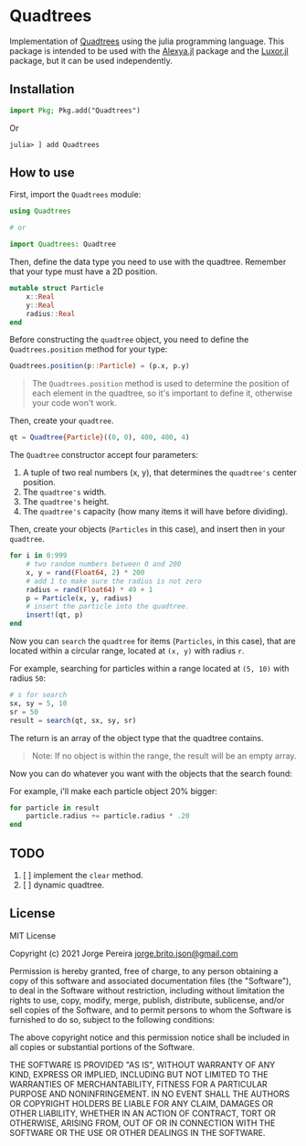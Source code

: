 # Quadtrees

Implementation of [Quadtrees](https://en.wikipedia.org/wiki/Quadtree) using the julia programming language. This package is intended to be used with the [Alexya.jl](#) package and the [Luxor.jl](#) package, but it can be used independently.

## Installation

```julia
import Pkg; Pkg.add("Quadtrees")
```

Or

```julia-REPL
julia> ] add Quadtrees
```

## How to use

First, import the `Quadtrees` module:

```julia
using Quadtrees

# or

import Quadtrees: Quadtree
```

Then, define the data type you need to use with the quadtree.
Remember that your type must have a 2D position.

```julia
mutable struct Particle
    x::Real
    y::Real
    radius::Real
end
```

Before constructing the `quadtree` object, you need to define
the `Quadtrees.position` method for your type:

```julia
Quadtrees.position(p::Particle) = (p.x, p.y)
```

> The `Quadtrees.position` method is used to determine
> the position of each element in the quadtree, so it's
> important to define it, otherwise your code won't work.

Then, create your `quadtree`.

```julia
qt = Quadtree{Particle}((0, 0), 400, 400, 4)
```

The `Quadtree` constructor accept four parameters:

1. A tuple of two real numbers (x, y), that determines the `quadtree's` center position.
2. The `quadtree's` width.
3. The `quadtree's` height.
4. The `quadtree's` capacity (how many items it will have before dividing).

Then, create your objects (`Particles` in this case), and insert then in your `quadtree`.

```julia
for i in 0:999
    # two random numbers between 0 and 200
    x, y = rand(Float64, 2) * 200
    # add 1 to make sure the radius is not zero
    radius = rand(Float64) * 49 + 1
    p = Particle(x, y, radius)
    # insert the particle into the quadtree.
    insert!(qt, p)
end
```

Now you can `search` the `quadtree` for items (`Particles`, in this case), that
are located within a circular range, located at `(x, y)` with radius `r`.

For example, searching for particles within a range located at
`(5, 10)` with radius `50`:

```julia
# s for search
sx, sy = 5, 10
sr = 50
result = search(qt, sx, sy, sr)
```

The return is an array of the object type that the quadtree contains.

> Note: If no object is within the range, the result will be an empty array.

Now you can do whatever you want with the objects that the search found:

For example, i'll make each particle object 20% bigger:

```julia
for particle in result
    particle.radius += particle.radius * .20
end
```

## TODO

1. [ ] implement the `clear` method.
2. [ ] dynamic quadtree.

## License

MIT License

Copyright (c) 2021 Jorge Pereira <jorge.brito.json@gmail.com>

Permission is hereby granted, free of charge, to any person obtaining a copy
of this software and associated documentation files (the "Software"), to deal
in the Software without restriction, including without limitation the rights
to use, copy, modify, merge, publish, distribute, sublicense, and/or sell
copies of the Software, and to permit persons to whom the Software is
furnished to do so, subject to the following conditions:

The above copyright notice and this permission notice shall be included in all
copies or substantial portions of the Software.

THE SOFTWARE IS PROVIDED "AS IS", WITHOUT WARRANTY OF ANY KIND, EXPRESS OR
IMPLIED, INCLUDING BUT NOT LIMITED TO THE WARRANTIES OF MERCHANTABILITY,
FITNESS FOR A PARTICULAR PURPOSE AND NONINFRINGEMENT. IN NO EVENT SHALL THE
AUTHORS OR COPYRIGHT HOLDERS BE LIABLE FOR ANY CLAIM, DAMAGES OR OTHER
LIABILITY, WHETHER IN AN ACTION OF CONTRACT, TORT OR OTHERWISE, ARISING FROM,
OUT OF OR IN CONNECTION WITH THE SOFTWARE OR THE USE OR OTHER DEALINGS IN THE
SOFTWARE.
